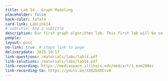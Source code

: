 ```yaml
---
title: Lab 14 - Graph Modeling
placeholder: false
back-color: fafaf4
card-link: LabLink14
# subtitle: And a subtitle
description: Our first graph algorithms lab. This first lab will be on formulating logic puzzles as graphing problems that can be solved using simple search algos.  
people:
layout: post
no-link: true  # stops link to page 
deliverydate: 2025-10-17
link-questions: /materials/labs/lab14.pdf
link-solutions: /materials/labs/lab14.pdf
link-recording: https://mediaspace.illinois.edu/media/t/1_mxm298ez
link-recording-ta: https://youtu.be/XXQZbX6Csv0
---
```










